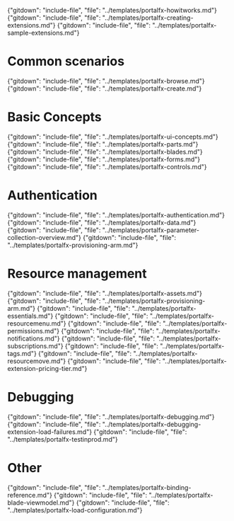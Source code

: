 {"gitdown": "include-file", "file": "../templates/portalfx-howitworks.md"}
{"gitdown": "include-file", "file": "../templates/portalfx-creating-extensions.md"}
{"gitdown": "include-file", "file": "../templates/portalfx-sample-extensions.md"}

# Common scenarios
{"gitdown": "include-file", "file": "../templates/portalfx-browse.md"}
{"gitdown": "include-file", "file": "../templates/portalfx-create.md"}

# Basic Concepts  
{"gitdown": "include-file", "file": "../templates/portalfx-ui-concepts.md"}
{"gitdown": "include-file", "file": "../templates/portalfx-parts.md"}
{"gitdown": "include-file", "file": "../templates/portalfx-blades.md"}
{"gitdown": "include-file", "file": "../templates/portalfx-forms.md"}
{"gitdown": "include-file", "file": "../templates/portalfx-controls.md"}

# Authentication
{"gitdown": "include-file", "file": "../templates/portalfx-authentication.md"}
{"gitdown": "include-file", "file": "../templates/portalfx-data.md"}
{"gitdown": "include-file", "file": "../templates/portalfx-parameter-collection-overview.md"}
{"gitdown": "include-file", "file": "../templates/portalfx-provisioning-arm.md"}

# Resource management
{"gitdown": "include-file", "file": "../templates/portalfx-assets.md"}
{"gitdown": "include-file", "file": "../templates/portalfx-provisioning-arm.md"}
{"gitdown": "include-file", "file": "../templates/portalfx-essentials.md"}
{"gitdown": "include-file", "file": "../templates/portalfx-resourcemenu.md"}
{"gitdown": "include-file", "file": "../templates/portalfx-permissions.md"}
{"gitdown": "include-file", "file": "../templates/portalfx-notifications.md"}
{"gitdown": "include-file", "file": "../templates/portalfx-subscriptions.md"}
{"gitdown": "include-file", "file": "../templates/portalfx-tags.md"}
{"gitdown": "include-file", "file": "../templates/portalfx-resourcemove.md"}
{"gitdown": "include-file", "file": "../templates/portalfx-extension-pricing-tier.md"}

# Debugging
{"gitdown": "include-file", "file": "../templates/portalfx-debugging.md"}
{"gitdown": "include-file", "file": "../templates/portalfx-debugging-extension-load-failures.md"}
{"gitdown": "include-file", "file": "../templates/portalfx-testinprod.md"}

# Other
{"gitdown": "include-file", "file": "../templates/portalfx-binding-reference.md"}
{"gitdown": "include-file", "file": "../templates/portalfx-blade-viewmodel.md"}
{"gitdown": "include-file", "file": "../templates/portalfx-load-configuration.md"}

